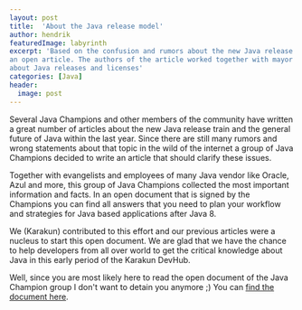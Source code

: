 ```yaml
---
layout: post
title:  'About the Java release model'
author: hendrik
featuredImage: labyrinth
excerpt: 'Based on the confusion and rumors about the new Java release model a group of Java Champions has written
an open article. The authors of the article worked together with mayor Java vendors to answer all questions
about Java releases and licenses'
categories: [Java]
header:
  image: post
---
```


Several Java Champions and other members of the community have written a great number of articles about the new Java release train and the general future of Java within the last year.
Since there are still many rumors and wrong statements about that topic in the wild of the internet a group of Java Champions decided to write an article that should clarify these issues.

Together with evangelists and employees of many Java vendor like Oracle, Azul and more, this group of Java Champions collected the most important information and facts.
In an open document that is signed by the Champions you can find all answers that you need to plan your workflow and strategies for Java based applications after Java 8.

We (Karakun) contributed to this effort and our previous articles were a nucleus to start this open document.
We are glad that we have the chance to help developers from all over world to get the critical knowledge about Java in this early period of the Karakun DevHub.

Well, since you are most likely here to read the open document of the Java Champion group I don't want to detain you anymore ;)
You can [find the document here](https://medium.com/@javachampions/java-is-still-free-c02aef8c9e04).
